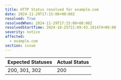 ```yaml
---
title: HTTP Status resolved for example.com
date: 2024-11-29T17:15:08+00:00Z
resolved: True
resolvedWhen: 2024-11-29T17:15:08+00:00Z
resolvedStartTime: 2024-10-25T21:09:43.191474+00:00
severity: notice
affected:
  - example.com
section: issue
---
```


| Expected Statuses | Actual Status  |
|-------------------|----------------|
| 200, 301, 302 | 200 |
